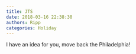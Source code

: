 ```yaml
---
title: JTS
date: 2018-03-16 22:38:30
authors: Ripp
categories: Holiday
---
```


 I have an idea for you, move back the Philadelphia!